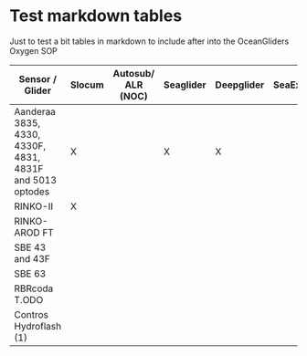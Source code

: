 # Test markdown tables
Just to test a bit tables in markdown to include after into the OceanGliders Oxygen SOP

| Sensor / Glider  |  Slocum |  Autosub/ ALR (NOC) |  Seaglider | Deepglider  |  SeaExplorer |  Spray |  Information |
|---|---|---|---|---|---|---|---|
| Aanderaa 3835, 4330, 4330F, 4831, 4831F and 5013 optodes  | X |   | X | X |   |   | Link |
| RINKO-II  | X |   |   |   |   |  |   |
| RINKO- AROD FT  |   |   |   |   |   | X  |   |
| SBE 43 and 43F  |   |   |   |   |   |   |   |
| SBE 63  |   |   |   |   |   |   |   |
|  RBRcoda T.ODO |   |   |   |   |   |   |   |
|  Contros Hydroflash (1) |   |   |   |   |   |   |   |

